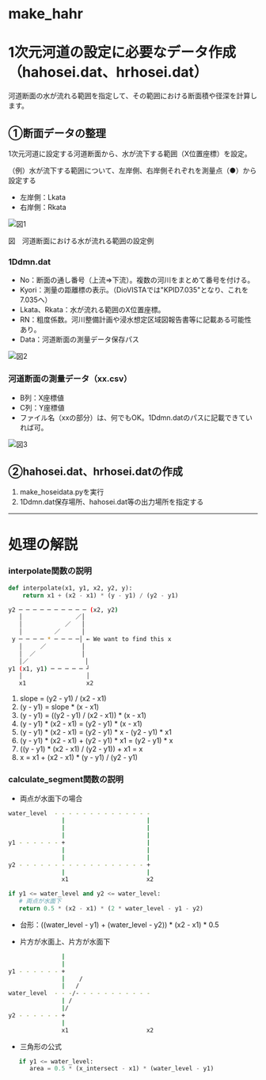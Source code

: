 # make_hahr
# 1次元河道の設定に必要なデータ作成（hahosei.dat、hrhosei.dat）

河道断面の水が流れる範囲を指定して、その範囲における断面積や径深を計算します。

## ①断面データの整理

1次元河道に設定する河道断面から、水が流下する範囲（X位置座標）を設定。

（例）水が流下する範囲について、左岸側、右岸側それぞれを測量点（●）から設定する
- 左岸側：Lkata
- 右岸側：Rkata

![図1](https://github.com/user-attachments/assets/f54deb32-7af6-4984-af1e-9963dda1eec4)

 図　河道断面における水が流れる範囲の設定例

### 1Ddmn.dat

- No：断面の通し番号（上流⇒下流）。複数の河川をまとめて番号を付ける。
- Kyori：測量の距離標の表示。（DioVISTAでは"KPID7.035"となり、これを7.035へ）
- Lkata、Rkata：水が流れる範囲のX位置座標。
- RN：粗度係数。河川整備計画や浸水想定区域図報告書等に記載ある可能性あり。
- Data：河道断面の測量データ保存パス
  
![図2](https://github.com/user-attachments/assets/2b98c1cd-2f0d-4375-88d5-96f0cc7d612a)

### 河道断面の測量データ（xx.csv）

- B列：X座標値
- C列：Y座標値
- ファイル名（xxの部分）は、何でもOK。1Ddmn.datのパスに記載できていれば可。

![図3](https://github.com/user-attachments/assets/7bbd6085-6e99-497d-93f7-f81a15094f8c)

## ②hahosei.dat、hrhosei.datの作成

1. make_hoseidata.pyを実行
2. 1Ddmn.dat保存場所、hahosei.dat等の出力場所を指定する


---
# 処理の解説
### interpolate関数の説明

```python
def interpolate(x1, y1, x2, y2, y):
    return x1 + (x2 - x1) * (y - y1) / (y2 - y1)
```



```bash
y2 ─ ─ ─ ─ ─ ─ ─ ─ ─ ─ (x2, y2)
   │               ／│
   │            ／   │
   │         ／      │
 y ─ ─ ─ ─ * ─ ─ ─ ─│ ← We want to find this x
   │     ／          │
   │  ／             │
   │／                │
y1 (x1, y1) ─ ─ ─ ─ ─ ┘
   │                  │
   x1                 x2
```

1. slope = (y2 - y1) / (x2 - x1)
2. (y - y1) = slope * (x - x1)
3. (y - y1) = ((y2 - y1) / (x2 - x1)) * (x - x1)
4. (y - y1) * (x2 - x1) = (y2 - y1) * (x - x1)
5. (y - y1) * (x2 - x1) = (y2 - y1) * x - (y2 - y1) * x1
6. (y - y1) * (x2 - x1) + (y2 - y1) * x1 = (y2 - y1) * x
7. ((y - y1) * (x2 - x1) / (y2 - y1)) + x1 = x
8. x = x1 + (x2 - x1) * (y - y1) / (y2 - y1)



### calculate_segment関数の説明


- 両点が水面下の場合
```bash
water_level  - - - - - - - - - - - - - - 
               |                       |
               |                       |
               |                       |
y1 - - - - - - +                       |
               |                       |
               |                       |
y2 - - - - - - - - - - - - - - - - - - +
               |                       |
               x1                      x2
```

```python
if y1 <= water_level and y2 <= water_level:
   # 両点が水面下
   return 0.5 * (x2 - x1) * (2 * water_level - y1 - y2)
```
- 台形：((water_level - y1) + (water_level - y2)) * (x2 - x1) * 0.5


- 片方が水面上、片方が水面下
```bash
               |
               |
y1 - - - - - - +
               |    /
               |   /
water_level  - - -/- - - - - - - - - - -
               | /
               |/
y2 - - - - - - +
               |
               x1                      x2
```
- 三角形の公式
```python
   if y1 <= water_level:
      area = 0.5 * (x_intersect - x1) * (water_level - y1)
```
